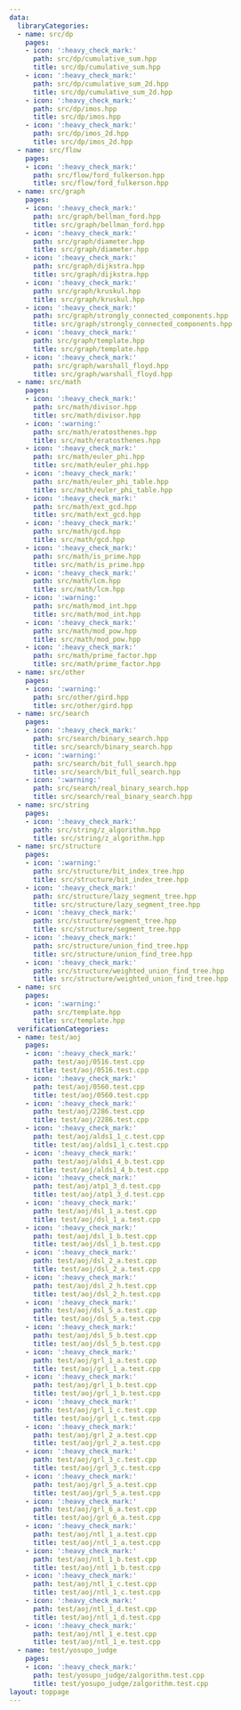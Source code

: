 ```yaml
---
data:
  libraryCategories:
  - name: src/dp
    pages:
    - icon: ':heavy_check_mark:'
      path: src/dp/cumulative_sum.hpp
      title: src/dp/cumulative_sum.hpp
    - icon: ':heavy_check_mark:'
      path: src/dp/cumulative_sum_2d.hpp
      title: src/dp/cumulative_sum_2d.hpp
    - icon: ':heavy_check_mark:'
      path: src/dp/imos.hpp
      title: src/dp/imos.hpp
    - icon: ':heavy_check_mark:'
      path: src/dp/imos_2d.hpp
      title: src/dp/imos_2d.hpp
  - name: src/flow
    pages:
    - icon: ':heavy_check_mark:'
      path: src/flow/ford_fulkerson.hpp
      title: src/flow/ford_fulkerson.hpp
  - name: src/graph
    pages:
    - icon: ':heavy_check_mark:'
      path: src/graph/bellman_ford.hpp
      title: src/graph/bellman_ford.hpp
    - icon: ':heavy_check_mark:'
      path: src/graph/diameter.hpp
      title: src/graph/diameter.hpp
    - icon: ':heavy_check_mark:'
      path: src/graph/dijkstra.hpp
      title: src/graph/dijkstra.hpp
    - icon: ':heavy_check_mark:'
      path: src/graph/kruskul.hpp
      title: src/graph/kruskul.hpp
    - icon: ':heavy_check_mark:'
      path: src/graph/strongly_connected_components.hpp
      title: src/graph/strongly_connected_components.hpp
    - icon: ':heavy_check_mark:'
      path: src/graph/template.hpp
      title: src/graph/template.hpp
    - icon: ':heavy_check_mark:'
      path: src/graph/warshall_floyd.hpp
      title: src/graph/warshall_floyd.hpp
  - name: src/math
    pages:
    - icon: ':heavy_check_mark:'
      path: src/math/divisor.hpp
      title: src/math/divisor.hpp
    - icon: ':warning:'
      path: src/math/eratosthenes.hpp
      title: src/math/eratosthenes.hpp
    - icon: ':heavy_check_mark:'
      path: src/math/euler_phi.hpp
      title: src/math/euler_phi.hpp
    - icon: ':heavy_check_mark:'
      path: src/math/euler_phi_table.hpp
      title: src/math/euler_phi_table.hpp
    - icon: ':heavy_check_mark:'
      path: src/math/ext_gcd.hpp
      title: src/math/ext_gcd.hpp
    - icon: ':heavy_check_mark:'
      path: src/math/gcd.hpp
      title: src/math/gcd.hpp
    - icon: ':heavy_check_mark:'
      path: src/math/is_prime.hpp
      title: src/math/is_prime.hpp
    - icon: ':heavy_check_mark:'
      path: src/math/lcm.hpp
      title: src/math/lcm.hpp
    - icon: ':warning:'
      path: src/math/mod_int.hpp
      title: src/math/mod_int.hpp
    - icon: ':heavy_check_mark:'
      path: src/math/mod_pow.hpp
      title: src/math/mod_pow.hpp
    - icon: ':heavy_check_mark:'
      path: src/math/prime_factor.hpp
      title: src/math/prime_factor.hpp
  - name: src/other
    pages:
    - icon: ':warning:'
      path: src/other/gird.hpp
      title: src/other/gird.hpp
  - name: src/search
    pages:
    - icon: ':heavy_check_mark:'
      path: src/search/binary_search.hpp
      title: src/search/binary_search.hpp
    - icon: ':warning:'
      path: src/search/bit_full_search.hpp
      title: src/search/bit_full_search.hpp
    - icon: ':warning:'
      path: src/search/real_binary_search.hpp
      title: src/search/real_binary_search.hpp
  - name: src/string
    pages:
    - icon: ':heavy_check_mark:'
      path: src/string/z_algorithm.hpp
      title: src/string/z_algorithm.hpp
  - name: src/structure
    pages:
    - icon: ':warning:'
      path: src/structure/bit_index_tree.hpp
      title: src/structure/bit_index_tree.hpp
    - icon: ':heavy_check_mark:'
      path: src/structure/lazy_segment_tree.hpp
      title: src/structure/lazy_segment_tree.hpp
    - icon: ':heavy_check_mark:'
      path: src/structure/segment_tree.hpp
      title: src/structure/segment_tree.hpp
    - icon: ':heavy_check_mark:'
      path: src/structure/union_find_tree.hpp
      title: src/structure/union_find_tree.hpp
    - icon: ':heavy_check_mark:'
      path: src/structure/weighted_union_find_tree.hpp
      title: src/structure/weighted_union_find_tree.hpp
  - name: src
    pages:
    - icon: ':warning:'
      path: src/template.hpp
      title: src/template.hpp
  verificationCategories:
  - name: test/aoj
    pages:
    - icon: ':heavy_check_mark:'
      path: test/aoj/0516.test.cpp
      title: test/aoj/0516.test.cpp
    - icon: ':heavy_check_mark:'
      path: test/aoj/0560.test.cpp
      title: test/aoj/0560.test.cpp
    - icon: ':heavy_check_mark:'
      path: test/aoj/2286.test.cpp
      title: test/aoj/2286.test.cpp
    - icon: ':heavy_check_mark:'
      path: test/aoj/alds1_1_c.test.cpp
      title: test/aoj/alds1_1_c.test.cpp
    - icon: ':heavy_check_mark:'
      path: test/aoj/alds1_4_b.test.cpp
      title: test/aoj/alds1_4_b.test.cpp
    - icon: ':heavy_check_mark:'
      path: test/aoj/atp1_3_d.test.cpp
      title: test/aoj/atp1_3_d.test.cpp
    - icon: ':heavy_check_mark:'
      path: test/aoj/dsl_1_a.test.cpp
      title: test/aoj/dsl_1_a.test.cpp
    - icon: ':heavy_check_mark:'
      path: test/aoj/dsl_1_b.test.cpp
      title: test/aoj/dsl_1_b.test.cpp
    - icon: ':heavy_check_mark:'
      path: test/aoj/dsl_2_a.test.cpp
      title: test/aoj/dsl_2_a.test.cpp
    - icon: ':heavy_check_mark:'
      path: test/aoj/dsl_2_h.test.cpp
      title: test/aoj/dsl_2_h.test.cpp
    - icon: ':heavy_check_mark:'
      path: test/aoj/dsl_5_a.test.cpp
      title: test/aoj/dsl_5_a.test.cpp
    - icon: ':heavy_check_mark:'
      path: test/aoj/dsl_5_b.test.cpp
      title: test/aoj/dsl_5_b.test.cpp
    - icon: ':heavy_check_mark:'
      path: test/aoj/grl_1_a.test.cpp
      title: test/aoj/grl_1_a.test.cpp
    - icon: ':heavy_check_mark:'
      path: test/aoj/grl_1_b.test.cpp
      title: test/aoj/grl_1_b.test.cpp
    - icon: ':heavy_check_mark:'
      path: test/aoj/grl_1_c.test.cpp
      title: test/aoj/grl_1_c.test.cpp
    - icon: ':heavy_check_mark:'
      path: test/aoj/grl_2_a.test.cpp
      title: test/aoj/grl_2_a.test.cpp
    - icon: ':heavy_check_mark:'
      path: test/aoj/grl_3_c.test.cpp
      title: test/aoj/grl_3_c.test.cpp
    - icon: ':heavy_check_mark:'
      path: test/aoj/grl_5_a.test.cpp
      title: test/aoj/grl_5_a.test.cpp
    - icon: ':heavy_check_mark:'
      path: test/aoj/grl_6_a.test.cpp
      title: test/aoj/grl_6_a.test.cpp
    - icon: ':heavy_check_mark:'
      path: test/aoj/ntl_1_a.test.cpp
      title: test/aoj/ntl_1_a.test.cpp
    - icon: ':heavy_check_mark:'
      path: test/aoj/ntl_1_b.test.cpp
      title: test/aoj/ntl_1_b.test.cpp
    - icon: ':heavy_check_mark:'
      path: test/aoj/ntl_1_c.test.cpp
      title: test/aoj/ntl_1_c.test.cpp
    - icon: ':heavy_check_mark:'
      path: test/aoj/ntl_1_d.test.cpp
      title: test/aoj/ntl_1_d.test.cpp
    - icon: ':heavy_check_mark:'
      path: test/aoj/ntl_1_e.test.cpp
      title: test/aoj/ntl_1_e.test.cpp
  - name: test/yosupo_judge
    pages:
    - icon: ':heavy_check_mark:'
      path: test/yosupo_judge/zalgorithm.test.cpp
      title: test/yosupo_judge/zalgorithm.test.cpp
layout: toppage
---
```

